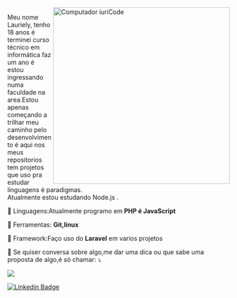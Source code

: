 <img src="https://raw.githubusercontent.com/MicaelliMedeiros/micaellimedeiros/master/image/computer-illustration.png" min-width="400px" max-width="400px" width="400px" align="right" alt="Computador iuriCode">

<p align="left"> 
  Meu nome Lauriely, tenho 18 anos é terminei curso técnico em informática faz um ano é estou ingressando numa faculdade na area.Estou apenas começando a trilhar meu caminho pelo desenvolvimento é aqui nos meus repositorios tem projetos que uso pra estudar linguagens é paradigmas.<br>
  Atualmente estou estudando Node.js .
</p>
<p align="left">
  🦄 Linguagens:Atualmente programo em<strong> PHP é JavaScript</strong>
</p>

<p align="left">
  💼 Ferramentas: <strong>Git,linux</strong>
</p>
 <p align="left">
  💼 Framework:Faço uso do <strong>Laravel</strong> em varios projetos
</p> 
<p align="left">
  💌 Se quiser conversa sobre algo,me dar uma dica ou que sabe uma proposta de algo,é só chamar: ⤵️
</p>

<p align="left">
  <a href="laurielylourenco@gmail.com" alt="Gmail">
  <img src="https://img.shields.io/badge/-Gmail-FF0000?style=flat-square&labelColor=FF0000&logo=gmail&logoColor=white&link=LINK-DO-SEU-EMAIL" /></a>

 [![Linkedin Badge](https://img.shields.io/badge/-LinkedIn-blue?style=flat-square&logo=Linkedin&logoColor=white&link=https://www.linkedin.com/in/lauriely-louren%C3%A7o-79b472182/)](https://www.linkedin.com/in/lauriely-louren%C3%A7o-79b472182/) 

</p>

<!-- ---
## Conhecimentos

Linguagens| Ferramentas | Design |Frameworks
---------|----------|---------|---------
 PHP | GIT | Bootstrap |Laravel
 JavaScript | Linux | Materialize|
 | |  | CSS&HTML| -->











































<!--
**laurielylourenco/laurielylourenco** is a ✨ _special_ ✨ repository because its `README.md` (this file) appears on your GitHub profile.

Here are some ideas to get you started:

- 🔭 I’m currently working on ...
- 🌱 I’m currently learning ...
- 👯 I’m looking to collaborate on ...
- 🤔 I’m looking for  with ...
- 💬 Ask me about ...
- 📫 How to reach me: ...
- 😄 Pronouns: ...
- ⚡ Fun fact: ...
-->

